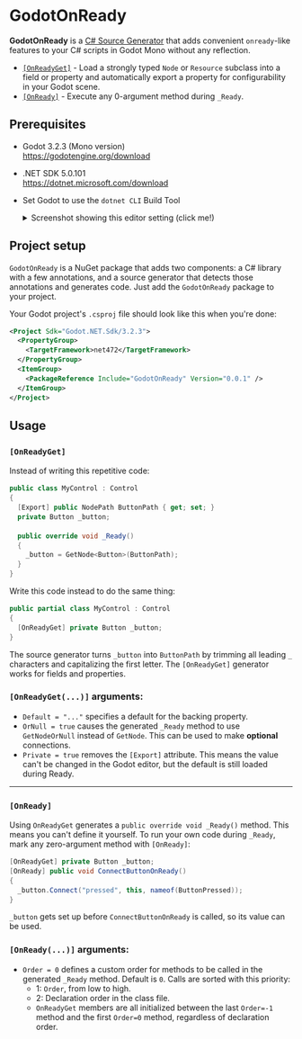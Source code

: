 # GodotOnReady

**GodotOnReady** is a [C# Source Generator] that adds convenient `onready`-like
features to your C# scripts in Godot Mono without any reflection.

* [`[OnReadyGet]`](#onreadyget) - Load a strongly typed `Node` or `Resource`
  subclass into a field or property and automatically export a property for
  configurability in your Godot scene.
* [`[OnReady]`](#OnReady) - Execute any 0-argument method during `_Ready`.

## Prerequisites

* Godot 3.2.3 (Mono version)  
  <https://godotengine.org/download>

* .NET SDK 5.0.101  
  <https://dotnet.microsoft.com/download>

* Set Godot to use the `dotnet CLI` Build Tool  
  <details><summary>Screenshot showing this editor setting (click me!)</summary>

  ![](docs/img/EditorSettings-BuildTool-cli.png)

  </details>

## Project setup

`GodotOnReady` is a NuGet package that adds two components: a C# library with a
few annotations, and a source generator that detects those annotations and
generates code. Just add the `GodotOnReady` package to your project.

Your Godot project's `.csproj` file should look like this when you're done:

```xml
<Project Sdk="Godot.NET.Sdk/3.2.3">
  <PropertyGroup>
    <TargetFramework>net472</TargetFramework>
  </PropertyGroup>
  <ItemGroup>
    <PackageReference Include="GodotOnReady" Version="0.0.1" />
  </ItemGroup>
</Project>
```

## Usage

### `[OnReadyGet]`

Instead of writing this repetitive code:

```cs
public class MyControl : Control
{
  [Export] public NodePath ButtonPath { get; set; }
  private Button _button;

  public override void _Ready()
  {
    _button = GetNode<Button>(ButtonPath);
  }
}
```

Write this code instead to do the same thing:

```cs
public partial class MyControl : Control
{
  [OnReadyGet] private Button _button;
}
```

The source generator turns `_button` into `ButtonPath` by trimming all leading
`_` characters and capitalizing the first letter. The `[OnReadyGet]` generator
works for fields and properties.

### `[OnReadyGet(...)]` arguments:

* `Default = "..."` specifies a default for the backing property.
* `OrNull = true` causes the generated `_Ready` method to use `GetNodeOrNull`
  instead of `GetNode`. This can be used to make **optional** connections.
* `Private = true` removes the `[Export]` attribute. This means the value can't
  be changed in the Godot editor, but the default is still loaded during Ready.

---

### `[OnReady]`

Using `OnReadyGet` generates a `public override void _Ready()` method. This
means you can't define it yourself. To run your own code during `_Ready`, mark
any zero-argument method with `[OnReady]`:

```cs
[OnReadyGet] private Button _button;
[OnReady] public void ConnectButtonOnReady()
{
  _button.Connect("pressed", this, nameof(ButtonPressed));
}
```

`_button` gets set up before `ConnectButtonOnReady` is called, so its value can
be used.

### `[OnReady(...)]` arguments:

* `Order = 0` defines a custom order for methods to be called in the generated
  `_Ready` method. Default is `0`. Calls are sorted with this priority:
  * 1: `Order`, from low to high.
  * 2: Declaration order in the class file.
  * `OnReadyGet` members are all initialized between the last `Order=-1` method
    and the first `Order=0` method, regardless of declaration order.


[C# Source Generator]: https://devblogs.microsoft.com/dotnet/new-c-source-generator-samples/
